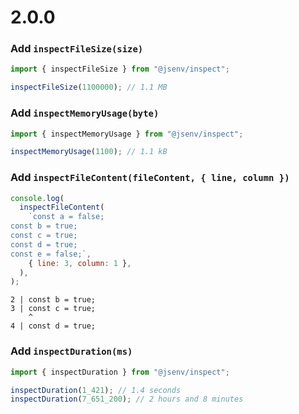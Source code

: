 # 2.0.0

### Add `inspectFileSize(size)`

```js
import { inspectFileSize } from "@jsenv/inspect";

inspectFileSize(1100000); // 1.1 MB
```

### Add `inspectMemoryUsage(byte)`

```js
import { inspectMemoryUsage } from "@jsenv/inspect";

inspectMemoryUsage(1100); // 1.1 kB
```

### Add `inspectFileContent(fileContent, { line, column })`

```js
console.log(
  inspectFileContent(
    `const a = false;
const b = true;
const c = true;
const d = true;
const e = false;`,
    { line: 3, column: 1 },
  ),
);
```

```console
2 | const b = true;
3 | const c = true;
    ^
4 | const d = true;
```

### Add `inspectDuration(ms)`

```js
import { inspectDuration } from "@jsenv/inspect";

inspectDuration(1_421); // 1.4 seconds
inspectDuration(7_651_200); // 2 hours and 8 minutes
```
